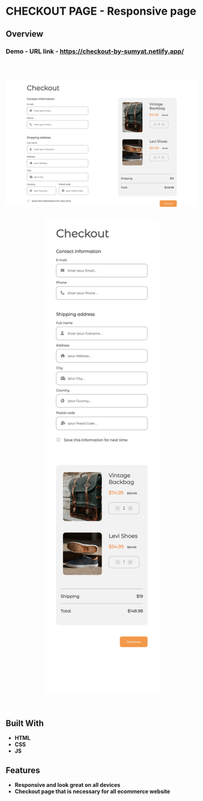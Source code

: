 # CHECKOUT PAGE - Responsive page

## Overview

  <h3>   Demo - URL link -
    <a href="https://checkout-by-sumyat.netlify.app/">
       https://checkout-by-sumyat.netlify.app/
    </a>
  </h3>

<br/>
<br/>

![](Demo/large-screen.png)
<br/>
<br/>

<div align="center">
<img src="Demo/small-screen.png" width="300">
</div>

<br/>
<br/>

## Built With

- **HTML**
- **CSS**
- **JS**

## Features

- **Responsive and look great on all devices**
- **Checkout page that is necessary for all ecommerce website**
